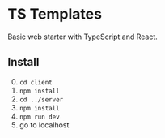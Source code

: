 # TS Templates

Basic web starter with TypeScript and React.

## Install

0. `cd client`
0. `npm install`
0. `cd ../server`
0. `npm install`
0. `npm run dev`
0. go to localhost
